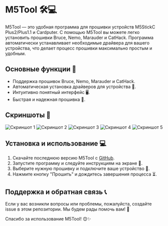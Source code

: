 <!DOCTYPE html>
<html lang="en">
<body>
    <h1>M5Tool 🛠️💻</h1>
    <p>M5Tool — это удобная программа для прошивки устройств M5StickC Plus2/Plus1.1 и Cardputer. С помощью M5Tool вы можете легко установить прошивки Bruce, Nemo, Marauder и CatHack. Программа автоматически устанавливает необходимые драйвера для вашего устройства, что делает процесс прошивки максимально простым и удобным.</p>
    <h2>Основные функции 🌟</h2>
    <ul>
        <li>Поддержка прошивок Bruce, Nemo, Marauder и CatHack.</li>
        <li>Автоматическая установка драйверов для устройства 🔧.</li>
        <li>Интуитивно понятный интерфейс 🖥️.</li>
        <li>Быстрая и надежная прошивка 🚀.</li>
    </ul>
    <h2>Скриншоты 📸</h2>
    <p>
        <img src="https://i.postimg.cc/FzXKxLcv/photo-2024-10-30-15-14-18.jpg" alt="Скриншот 1">
        <img src="https://i.postimg.cc/GtPmgmJy/photo-2024-10-30-15-14-23.jpg" alt="Скриншот 2">
        <img src="https://i.postimg.cc/HWbnk6Dk/photo-2024-10-30-15-14-25.jpg" alt="Скриншот 3">
        <img src="https://i.postimg.cc/RV9F6w4Q/photo-2024-10-30-15-14-26.jpg" alt="Скриншот 4">
        <img src="https://i.postimg.cc/hPrG9hGF/photo-2024-10-30-15-14-27.jpg" alt="Скриншот 5">
    </p>
    <h2>Установка и использование 💻</h2>
    <ol>
        <li>Скачайте последнюю версию M5Tool с <a href="https://github.com/Sonys9/M5Tool/releases/tag/3.6">GitHub</a>.</li>
        <li>Запустите программу и следуйте инструкциям на экране 📜.</li>
        <li>Выберите нужную прошивку и подключите ваше устройство 🔗.</li>
        <li>Нажмите кнопку "Прошить" и дождитесь завершения процесса ⏳.</li>
    </ol>
    <h2>Поддержка и обратная связь 📞</h2>
    <p>Если у вас возникли вопросы или проблемы, пожалуйста, создайте issue в этом репозитории. Мы будем рады помочь вам! 🤝</p>
    <p>Спасибо за использование M5Tool! 😊✨</p>
</body>
</html>
